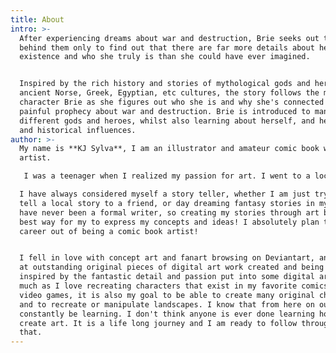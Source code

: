 ```yaml
---
title: About
intro: >-
  After experiencing dreams about war and destruction, Brie seeks out the truth
  behind them only to find out that there are far more details about her
  existence and who she truly is than she could have ever imagined. 


  Inspired by the rich history and stories of mythological gods and heroes in
  ancient Norse, Greek, Egyptian, etc cultures, the story follows the main
  character Brie as she figures out who she is and why she's connected to a
  painful prophecy about war and destruction. Brie is introduced to many
  different gods and heroes, whilst also learning about herself, and her powers
  and historical influences.
author: >-
  My name is **KJ Sylva**, I am an illustrator and amateur comic book writer and
  artist. 

   I was a teenager when I realized my passion for art. I went to a local community college for Commercial Art and Illustration, graduating in December of 2013. My last semester I took a comics and sequential art class and found that creating comics was an even deeper passion of mine. But getting to the point where I was ready to actually explore creating comics took me longer than I anticipated. However, I am more than ready now.

  I have always considered myself a story teller, whether I am just trying to
  tell a local story to a friend, or day dreaming fantasy stories in my head. I
  have never been a formal writer, so creating my stories through art became the
  best way for my to express my concepts and ideas! I absolutely plan to make a
  career out of being a comic book artist!


  I fell in love with concept art and fanart browsing on Deviantart, and looking
  at outstanding original pieces of digital art work created and being awed and
  inspired by the fantastic detail and passion put into some digital art. As
  much as I love recreating characters that exist in my favorite comics, or
  video games, it is also my goal to be able to create many original characters
  and to recreate or manipulate landscapes. I know that from here on out, I will
  constantly be learning. I don't think anyone is ever done learning how to
  create art. It is a life long journey and I am ready to follow through with
  that.
---
```


